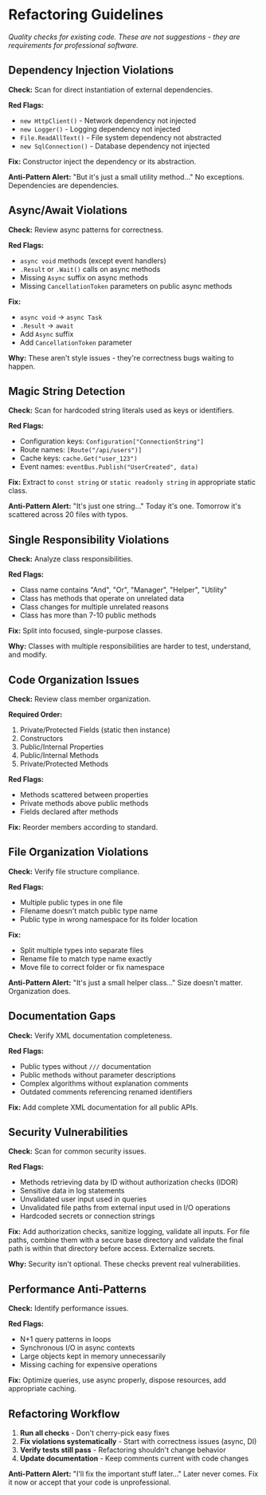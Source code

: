# Refactoring Guidelines

*Quality checks for existing code. These are not suggestions - they are requirements for professional software.*

## Dependency Injection Violations

**Check:** Scan for direct instantiation of external dependencies.

**Red Flags:**
- `new HttpClient()` - Network dependency not injected
- `new Logger()` - Logging dependency not injected
- `File.ReadAllText()` - File system dependency not abstracted
- `new SqlConnection()` - Database dependency not injected

**Fix:** Constructor inject the dependency or its abstraction.

**Anti-Pattern Alert:** "But it's just a small utility method..." No exceptions. Dependencies are dependencies.

## Async/Await Violations

**Check:** Review async patterns for correctness.

**Red Flags:**
- `async void` methods (except event handlers)
- `.Result` or `.Wait()` calls on async methods
- Missing `Async` suffix on async methods
- Missing `CancellationToken` parameters on public async methods

**Fix:**
- `async void` → `async Task`
- `.Result` → `await`
- Add `Async` suffix
- Add `CancellationToken` parameter

**Why:** These aren't style issues - they're correctness bugs waiting to happen.

## Magic String Detection

**Check:** Scan for hardcoded string literals used as keys or identifiers.

**Red Flags:**
- Configuration keys: `Configuration["ConnectionString"]`
- Route names: `[Route("/api/users")]`
- Cache keys: `cache.Get("user_123")`
- Event names: `eventBus.Publish("UserCreated", data)`

**Fix:** Extract to `const string` or `static readonly string` in appropriate static class.

**Anti-Pattern Alert:** "It's just one string..." Today it's one. Tomorrow it's scattered across 20 files with typos.

## Single Responsibility Violations

**Check:** Analyze class responsibilities.

**Red Flags:**
- Class name contains "And", "Or", "Manager", "Helper", "Utility"
- Class has methods that operate on unrelated data
- Class changes for multiple unrelated reasons
- Class has more than 7-10 public methods

**Fix:** Split into focused, single-purpose classes.

**Why:** Classes with multiple responsibilities are harder to test, understand, and modify.

## Code Organization Issues

**Check:** Review class member organization.

**Required Order:**
1. Private/Protected Fields (static then instance)
2. Constructors
3. Public/Internal Properties
4. Public/Internal Methods
5. Private/Protected Methods

**Red Flags:**
- Methods scattered between properties
- Private methods above public methods
- Fields declared after methods

**Fix:** Reorder members according to standard.

## File Organization Violations

**Check:** Verify file structure compliance.

**Red Flags:**
- Multiple public types in one file
- Filename doesn't match public type name
- Public type in wrong namespace for its folder location

**Fix:**
- Split multiple types into separate files
- Rename file to match type name exactly
- Move file to correct folder or fix namespace

**Anti-Pattern Alert:** "It's just a small helper class..." Size doesn't matter. Organization does.

## Documentation Gaps

**Check:** Verify XML documentation completeness.

**Red Flags:**
- Public types without `///` documentation
- Public methods without parameter descriptions
- Complex algorithms without explanation comments
- Outdated comments referencing renamed identifiers

**Fix:** Add complete XML documentation for all public APIs.

## Security Vulnerabilities

**Check:** Scan for common security issues.

**Red Flags:**
- Methods retrieving data by ID without authorization checks (IDOR)
- Sensitive data in log statements
- Unvalidated user input used in queries
- Unvalidated file paths from external input used in I/O operations
- Hardcoded secrets or connection strings

**Fix:** Add authorization checks, sanitize logging, validate all inputs. For file paths, combine them with a secure base directory and validate the final path is within that directory before access. Externalize secrets.

**Why:** Security isn't optional. These checks prevent real vulnerabilities.

## Performance Anti-Patterns

**Check:** Identify performance issues.

**Red Flags:**
- N+1 query patterns in loops
- Synchronous I/O in async contexts
- Large objects kept in memory unnecessarily
- Missing caching for expensive operations

**Fix:** Optimize queries, use async properly, dispose resources, add appropriate caching.

## Refactoring Workflow

1. **Run all checks** - Don't cherry-pick easy fixes
2. **Fix violations systematically** - Start with correctness issues (async, DI)
3. **Verify tests still pass** - Refactoring shouldn't change behavior
4. **Update documentation** - Keep comments current with code changes

**Anti-Pattern Alert:** "I'll fix the important stuff later..." Later never comes. Fix it now or accept that your code is unprofessional.